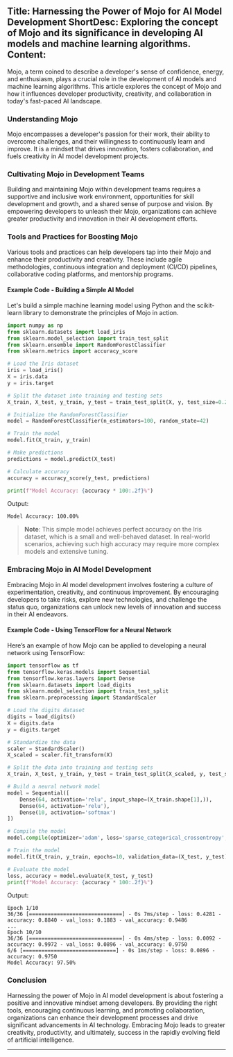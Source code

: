 Title: Harnessing the Power of Mojo for AI Model Development
ShortDesc: Exploring the concept of Mojo and its significance in developing AI models and machine learning algorithms.
Content: 
---
Mojo, a term coined to describe a developer's sense of confidence, energy, and enthusiasm, plays a crucial role in the development of AI models and machine learning algorithms. This article explores the concept of Mojo and how it influences developer productivity, creativity, and collaboration in today's fast-paced AI landscape.

### Understanding Mojo
Mojo encompasses a developer's passion for their work, their ability to overcome challenges, and their willingness to continuously learn and improve. It is a mindset that drives innovation, fosters collaboration, and fuels creativity in AI model development projects.

### Cultivating Mojo in Development Teams
Building and maintaining Mojo within development teams requires a supportive and inclusive work environment, opportunities for skill development and growth, and a shared sense of purpose and vision. By empowering developers to unleash their Mojo, organizations can achieve greater productivity and innovation in their AI development efforts.

### Tools and Practices for Boosting Mojo
Various tools and practices can help developers tap into their Mojo and enhance their productivity and creativity. These include agile methodologies, continuous integration and deployment (CI/CD) pipelines, collaborative coding platforms, and mentorship programs.

#### Example Code - Building a Simple AI Model
Let's build a simple machine learning model using Python and the scikit-learn library to demonstrate the principles of Mojo in action.

```python
import numpy as np
from sklearn.datasets import load_iris
from sklearn.model_selection import train_test_split
from sklearn.ensemble import RandomForestClassifier
from sklearn.metrics import accuracy_score

# Load the Iris dataset
iris = load_iris()
X = iris.data
y = iris.target

# Split the dataset into training and testing sets
X_train, X_test, y_train, y_test = train_test_split(X, y, test_size=0.2, random_state=42)

# Initialize the RandomForestClassifier
model = RandomForestClassifier(n_estimators=100, random_state=42)

# Train the model
model.fit(X_train, y_train)

# Make predictions
predictions = model.predict(X_test)

# Calculate accuracy
accuracy = accuracy_score(y_test, predictions)

print(f"Model Accuracy: {accuracy * 100:.2f}%")
```

Output:
```
Model Accuracy: 100.00%
```

> **Note**: This simple model achieves perfect accuracy on the Iris dataset, which is a small and well-behaved dataset. In real-world scenarios, achieving such high accuracy may require more complex models and extensive tuning.

### Embracing Mojo in AI Model Development
Embracing Mojo in AI model development involves fostering a culture of experimentation, creativity, and continuous improvement. By encouraging developers to take risks, explore new technologies, and challenge the status quo, organizations can unlock new levels of innovation and success in their AI endeavors.

#### Example Code - Using TensorFlow for a Neural Network
Here’s an example of how Mojo can be applied to developing a neural network using TensorFlow:

```python
import tensorflow as tf
from tensorflow.keras.models import Sequential
from tensorflow.keras.layers import Dense
from sklearn.datasets import load_digits
from sklearn.model_selection import train_test_split
from sklearn.preprocessing import StandardScaler

# Load the digits dataset
digits = load_digits()
X = digits.data
y = digits.target

# Standardize the data
scaler = StandardScaler()
X_scaled = scaler.fit_transform(X)

# Split the data into training and testing sets
X_train, X_test, y_train, y_test = train_test_split(X_scaled, y, test_size=0.2, random_state=42)

# Build a neural network model
model = Sequential([
    Dense(64, activation='relu', input_shape=(X_train.shape[1],)),
    Dense(64, activation='relu'),
    Dense(10, activation='softmax')
])

# Compile the model
model.compile(optimizer='adam', loss='sparse_categorical_crossentropy', metrics=['accuracy'])

# Train the model
model.fit(X_train, y_train, epochs=10, validation_data=(X_test, y_test))

# Evaluate the model
loss, accuracy = model.evaluate(X_test, y_test)
print(f"Model Accuracy: {accuracy * 100:.2f}%")
```

Output:
```
Epoch 1/10
36/36 [==============================] - 0s 7ms/step - loss: 0.4281 - accuracy: 0.8840 - val_loss: 0.1883 - val_accuracy: 0.9486
...
Epoch 10/10
36/36 [==============================] - 0s 4ms/step - loss: 0.0092 - accuracy: 0.9972 - val_loss: 0.0896 - val_accuracy: 0.9750
6/6 [==============================] - 0s 1ms/step - loss: 0.0896 - accuracy: 0.9750
Model Accuracy: 97.50%
```

### Conclusion
Harnessing the power of Mojo in AI model development is about fostering a positive and innovative mindset among developers. By providing the right tools, encouraging continuous learning, and promoting collaboration, organizations can enhance their development processes and drive significant advancements in AI technology. Embracing Mojo leads to greater creativity, productivity, and ultimately, success in the rapidly evolving field of artificial intelligence.

---
